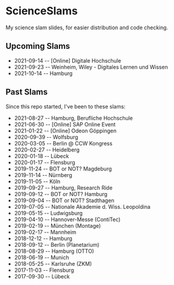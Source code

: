 # ScienceSlams
My science slam slides, for easier distribution and code checking.

## Upcoming Slams

- 2021-09-14 -- [Online] Digitale Hochschule
- 2021-09-23 -- Weinheim, Wiley - Digitales Lernen und Wissen
- 2021-10-14 -- Hamburg

## Past Slams

Since this repo started, I've been to these slams:

- 2021-08-27 -- Hamburg, Berufliche Hochschule
- 2021-06-30 -- [Online] SAP Online Event
- 2021-01-22 -- [Online] Odeon Göppingen
- 2020-09-39 -- Wolfsburg
- 2020-03-05 -- Berlin @ CCW Kongress
- 2020-02-27 -- Heidelberg
- 2020-01-18 -- Lübeck
- 2020-01-17 -- Flensburg
- 2019-11-24 -- BOT or NOT? Magdeburg
- 2019-11-14 -- Nürnberg
- 2019-11-05 -- Köln
- 2019-09-27 -- Hamburg, Research Ride
- 2019-09-12 -- BOT or NOT? Hamburg
- 2019-09-04 -- BOT or NOT? Stadthagen
- 2019-07-05 -- Nationale Akademie d. Wiss. Leopoldina
- 2019-05-15 -- Ludwigsburg
- 2019-04-10 -- Hannover-Messe (ContiTec)
- 2019-02-19 -- München (Montage)
- 2019-02-17 -- Mannheim
- 2018-12-12 -- Hamburg
- 2018-09-12 -- Berlin (Planetarium)
- 2018-08-29 -- Hamburg (OTTO)
- 2018-06-19 -- Munich
- 2018-05-25 -- Karlsruhe (ZKM)
- 2017-11-03 -- Flensburg
- 2017-09-30 -- Lübeck
